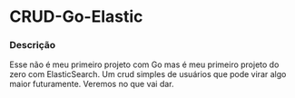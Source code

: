 # CRUD-Go-Elastic
### Descrição
Esse não é meu primeiro projeto com Go mas é meu primeiro projeto do zero com ElasticSearch. Um crud simples de usuários que pode virar algo maior futuramente. Veremos no que vai dar.
